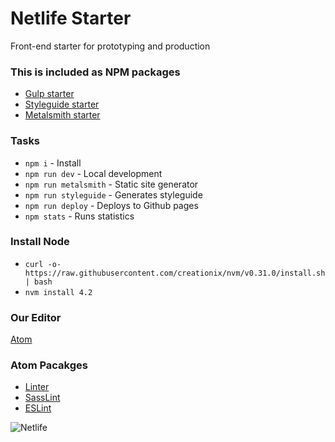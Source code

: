 # Netlife Starter
Front-end starter for prototyping and production

### This is included as NPM packages
* [Gulp starter](https://github.com/netliferesearch/starter-gulp)
* [Styleguide starter](https://github.com/netliferesearch/starter-styleguide)
* [Metalsmith starter](https://github.com/netliferesearch/starter-metalsmith)

### Tasks
* `npm i` - Install
* `npm run dev` - Local development
* `npm run metalsmith` - Static site generator
* `npm run styleguide` - Generates styleguide
* `npm run deploy` - Deploys to Github pages
* `npm stats` - Runs statistics

### Install Node
* `curl -o- https://raw.githubusercontent.com/creationix/nvm/v0.31.0/install.sh | bash`
* `nvm install 4.2`

### Our Editor
[Atom](https://atom.io/)

### Atom Pacakges
* [Linter](https://atom.io/packages/linter)
* [SassLint](https://atom.io/packages/linter-sass-lint)
* [ESLint](https://atom.io/packages/linter-eslint)

![Netlife](http://netliferesearch.com/assets/img/illustrations/feature-strategy.svg)
